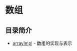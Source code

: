 # 数组
## 目录简介
* [arrayImpl](https://github.com/Like-Drinking-water/algorithms/tree/master/array/arrayImpl) - 数组的实现与表示

